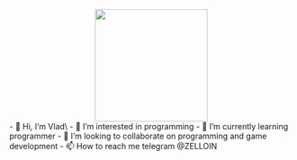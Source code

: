 <div id="header" align="center">
  <img src="https://i.gifer.com/7xxz.gif" width="200">
</div>
- 👋 Hi, I’m Vlad\
- 👀 I’m interested in programming
- 🌱 I’m currently learning programmer
- 💞️ I’m looking to collaborate on programming and game development
- 📫 How to reach me telegram @ZELLOIN


